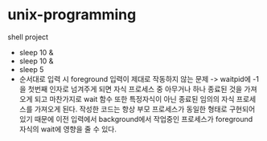 # unix-programming
shell project

* sleep 10 &
* sleep 10 &
* sleep 5
* 순서대로 입력 시 foreground 입력이 제대로 작동하지 않는 문제
-> 
waitpid에 -1을 첫번째 인자로 넘겨주게 되면 자식 프로세스 중 아무거나 하나 종료된 것을 가져오게 되고
마찬가지로 wait 함수 또한 특정자식이 아닌 종료된 임의의 자식 프로세스를 가져오게 된다. 작성한 코드는 항상 부모 프로세스가
동일한 형태로 구현되어 있기 때문에 이전 입력에서 background에서 작업중인 프로세스가 foreground 자식의 wait에 영향을 줄 수 있다.
